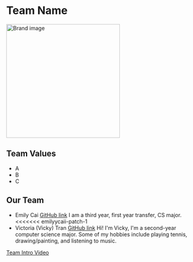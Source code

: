 # Team Name
<img src="Brand.jpg" alt="Brand image" width="300" height="300">

## Team Values
- A
- B
- C

## Our Team
- Emily Cai [GitHub link](https://github.com/emilyycaii)
  I am a third year, first year transfer, CS major.<<<<<<< emilyycaii-patch-1
- Victoria (Vicky) Tran [GitHub link](https://victoriatr6n.github.io/cse110lab1/)
  Hi! I'm Vicky, I'm a second-year computer science major. Some of my hobbies include playing tennis, drawing/painting, and listening to music. 

[Team Intro Video](videos/placeholder.txt)
